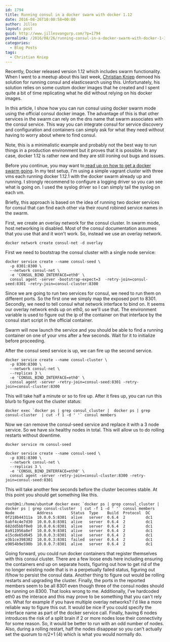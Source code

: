 ```yaml
---
id: 1794
title: Running consul in a docker swarm with docker 1.12
date: 2016-08-26T10:00:58+00:00
author: Jilles
layout: post
guid: http://www.jillesvangurp.com/?p=1794
permalink: /2016/08/26/running-consul-in-a-docker-swarm-with-docker-1-12/
categories:
  - Blog Posts
tags:
  - Christian Kniep
---
```

Recently, Docker released version 1.12 which includes swarm functionality. When I went to a meetup about this last week, <a href="http://qnib.org/2016/08/17/consul-es-kopf-service/">Christian Kniep</a> demoed his solution for running consul and elasticsearch using this. Unfortunately, his solution relies on some custom docker images that he created and I spent quite a bit of time replicating what he did without relying on his docker images. 

In this article, I show how you can run consul using docker swarm mode using the official consul docker image. The advantage of this is that other services in the swarm can rely on the dns name that swarm associates with the consul service. This way you can integrate consul for service discovery and configuration and containers can simply ask for what they need without having to worry about where to find consul.

Note, this is a minimalistic example and probably not the best way to run things in a production environment but it proves that it is possible. In any case, docker 1.12 is rather new and they are still ironing out bugs and issues.

Before you continue, you may want to<a href="https://docs.docker.com/engine/swarm/swarm-tutorial/"> read up on how to get a docker swarm going</a>. In my test setup, I'm using a simple vagrant cluster with three vms each running docker 1.12.1 with the docker swarm already up and running. I strongly recommend to configure a logging driver so you can see what is going on. I used the syslog driver so I can simply tail the syslog on each vm.

Briefly, this approach is based on the idea of running two docker services for consul that can find each other via their round robined service names in the swarm. 

First, we create an overlay network for the consul cluster. In swarm mode, host networking is disabled. Most of the consul documentation assumes that you use that and it won't work. So, instead we use an overlay network.

```
docker network create consul-net -d overlay
```

First we need to bootstrap the consul cluster with a single node service:

```
docker service create --name consul-seed \
  -p 8301:8300 \
  --network consul-net \
  -e 'CONSUL_BIND_INTERFACE=eth0' \
  consul agent -server -bootstrap-expect=3  -retry-join=consul-seed:8301 -retry-join=consul-cluster:8300
```

Since we are going to run two services for consul, we need to run them on different ports. So the first one we simply map the exposed port to 8301. Secondly, we need to tell consul what network interface to bind on. It seems our overlay network ends up on eth0, so we'll use that. The environment variable is used to figure out the ip of the container on that interface by the consul start script in the official container.

Swarm will now launch the service and you should be able to find a running container on one of your vms after a few seconds. Wait for it to initialize before proceeding.

After the consul seed service is up, we can fire up the second service.

```
docker service create --name consul-cluster \
  -p 8300:8300 \
  --network consul-net \
  --replicas 3 \
  -e 'CONSUL_BIND_INTERFACE=eth0' \
  consul agent -server -retry-join=consul-seed:8301 -retry-join=consul-cluster:8300 
```

This will take half a minute or so to fire up. After it fires up, you can run this blurb to figure out the cluster status:

```
docker exec `docker ps | grep consul_cluster |  docker ps | grep consul-cluster  | cut -f 1 -d ' '` consul members
```

Now we can remove the consul-seed service and replace it with a 3 node service. So we have six healthy nodes in total. This will allow us to do rolling restarts without downtime.

```
docker service rm consul-seed

docker service create --name consul-seed \
  -p 8301:8300 \
  --network consul-net \
  --replicas 3 \
  -e 'CONSUL_BIND_INTERFACE=eth0' \
  consul agent -server -retry-join=consul-cluster:8300 -retry-join=consul-seed:8301
```

This will take another few seconds before the cluster becomes stable. At this point you should get something like this.  
```
root@m1:/home/ubuntu# docker exec `docker ps | grep consul_cluster |  docker ps | grep consul-cluster  | cut -f 1 -d ' '` consul members
Node          Address        Status  Type    Build  Protocol  DC
0f218b44311a  10.0.0.5:8301  alive   server  0.6.4  2         dc1
5abf4c4e7d30  10.0.0.8:8301  alive   server  0.6.4  2         dc1
682dd5bbf0e0  10.0.0.6:8301  alive   server  0.6.4  2         dc1
8a911956a8ef  10.0.0.9:8301  alive   server  0.6.4  2         dc1
e15cde65d645  10.0.0.3:8301  alive   server  0.6.4  2         dc1
e3b1ce398302  10.0.0.3:8301  failed  server  0.6.4  2         dc1
e9054b9e590b  10.0.0.7:8301  alive   server  0.6.4  2         dc1
```

Going forward, you could run docker containers that register themselves with this consul cluster. There are a few loose ends here including ensuring the containers end up on separate hosts, figuring out how to get rid of the no longer existing node that is in a perpetually failed status, figuring out if/how to persist the consul data. Another thing to figure out would be rolling restarts and upgrading the cluster. Finally, the ports in the reported members seem to be all 8301 even though three of the consul nodes should be running on 8300. That looks wrong to me. Additionally, I've hardcoded eth0 as the interace and this may prove to be something that you can't rely on. What for example if you have multiple overlay networks? I'd like a more reliable way to figure this out. It would be nice if you could specify the interface name as part of the docker service call. Finally, having 6 nodes introduces the risk of a split brain if 2 or more nodes lose their connectivity for some reason. So, it would be better to run with an odd number of nodes. Also, during a rolling restart, half the nodes disappear so you can't actually set the quorum to n/2+1 (4) which is what you would normally do.

